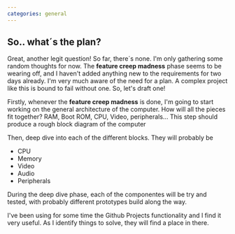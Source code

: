 ```yaml
---
categories: general
---
```


## So.. what´s the plan?
Great, another legit question! So far, there´s none. I'm only gathering some random thoughts for now. The **feature creep madness** phase seems to be wearing off, and I haven't added anything new to the requirements for two days already.
I'm very much aware of the need for a plan. A complex project like this is bound to fail without one. So, let's draft one!

Firstly, whenever the **feature creep madness** is done, I'm going to start working on the general architecture of the computer. How will all the pieces fit together? RAM, Boot ROM, CPU, Video, peripherals... This step should produce a rough block diagram of the computer

Then, deep dive into each of the different blocks. They will probably be

- CPU
- Memory
- Video
- Audio
- Peripherals

During the deep dive phase, each of the componentes will be try and tested, with probably different prototypes build along the way. 

I've been using for some time the Github Projects functionality and I find it very useful. As I identify things to solve, they will find a place in there.